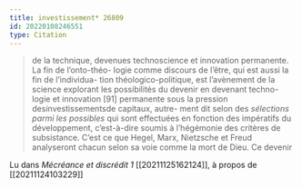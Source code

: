 ```yaml
---
title: investissement* 26809
id: 20220108246551
type: Citation
---
```


> de la technique, devenues technoscience et innovation permanente. La fin de l’onto-théo- logie comme discours de l’être, qui est aussi la fin de l’individua- tion théologico-politique, est l’avènement de la science explorant les possibilités du devenir en devenant techno-logie et innovation [91] permanente sous la pression desinvestissementsde capitaux, autre- ment dit selon des *sélections parmi les possibles* qui sont effectuées en fonction des impératifs du développement, c’est-à-dire soumis à l’hégémonie des critères de subsistance. C’est ce que Hegel, Marx, Nietzsche et Freud analyseront chacun selon sa voie comme la mort de Dieu. Ce devenir

Lu dans *Mécréance et discrédit 1* [[20211125162124]], à propos de [[20211124103229]]